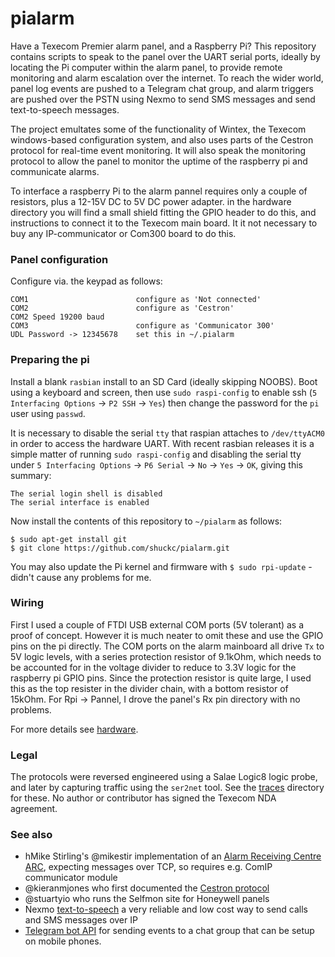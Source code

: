 
# pialarm
Have a Texecom Premier alarm panel, and a Raspberry Pi? This repository contains scripts to speak to the panel over the UART serial ports, ideally by locating the Pi computer within the alarm panel, to provide remote monitoring and alarm escalation over the internet. To reach the wider world, panel log events are pushed to a Telegram chat group, and alarm triggers are pushed over the PSTN using Nexmo to send SMS messages and send text-to-speech messages.

The project emultates some of the functionality of Wintex, the Texecom windows-based configuration system, and also uses parts of the Cestron protocol for real-time event monitoring. It will also speak the monitoring protocol to allow the panel to monitor the uptime of the raspberry pi and communicate alarms.

To interface a raspberry Pi to the alarm pannel requires only a couple of resistors, plus a 12-15V DC to 5V DC power adapter. in the hardware directory you will find a small shield fitting the GPIO header to do this, and instructions to connect it to the Texecom main board. It it not necessary to buy any IP-communicator or Com300 board to do this.

### Panel configuration
Configure via. the keypad as follows:

    COM1                        configure as 'Not connected'
    COM2                        configure as 'Cestron'
    COM2 Speed 19200 baud
    COM3                        configure as 'Communicator 300'
    UDL Password -> 12345678    set this in ~/.pialarm

### Preparing the pi
Install a blank `rasbian` install to an SD Card (ideally skipping NOOBS). Boot using a keyboard and screen, then use `sudo raspi-config` to enable ssh (`5 Interfacing Options` -> `P2 SSH` -> `Yes`) then change the password for the `pi` user using `passwd`.

It is necessary to disable the serial `tty` that raspian attaches to `/dev/ttyACM0` in order to access the hardware UART. With recent rasbian releases it is a simple matter of running `sudo raspi-config` and disabling the serial tty under `5 Interfacing Options` -> `P6 Serial` -> `No` -> `Yes` -> `OK`, giving this summary:

    The serial login shell is disabled
    The serial interface is enabled

Now install the contents of this repository to `~/pialarm` as follows:

	$ sudo apt-get install git
    $ git clone https://github.com/shuckc/pialarm.git

You may also update the Pi kernel and firmware with `$ sudo rpi-update` - didn't cause any problems for me.

### Wiring
First I used a couple of FTDI USB external COM ports (5V tolerant) as a proof of concept. However it is much neater to omit these and use the GPIO pins on the pi directly. The COM ports on the alarm mainboard all drive `Tx` to 5V logic levels, with a series protection resistor of 9.1kOhm, which needs to be accounted for in the voltage divider to reduce to 3.3V logic for the raspberry pi GPIO pins. Since the protection resistor is quite large, I used this as the top resister in the divider chain, with a bottom resistor of 15kOhm. For Rpi -> Pannel, I drove the panel's Rx pin directory with no problems.

For more details see [hardware](hardware/).

### Legal
The protocols were reversed engineered using a Salae Logic8 logic probe, and later by capturing traffic using the `ser2net` tool. See the [traces](traces/) directory for these. No author or contributor has signed the Texecom NDA agreement.

### See also

* hMike Stirling's @mikestir  implementation of an [Alarm Receiving Centre ARC](ttps://github.com/mikestir/alarm-server ), expecting messages over TCP, so requires e.g. ComIP communicator module
* @kieranmjones who first documented the [Cestron protocol](https://github.com/kieranmjones/homebridge-texecom/blob/master/index.js )
* @stuartyio who runs the Selfmon site for Honeywell panels
* Nexmo [text-to-speech](https://developer.nexmo.com/voice/voice-api/guides/text-to-speech) a very reliable and low cost way to send calls and SMS messages over IP
* [Telegram bot API](https://core.telegram.org/bots/api) for sending events to a chat group that can be setup on mobile phones.

